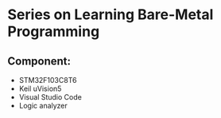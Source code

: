 # Series on Learning Bare-Metal Programming

## Component:
* STM32F103C8T6
* Keil uVision5
* Visual Studio Code
* Logic analyzer
